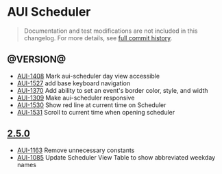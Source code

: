 # AUI Scheduler

> Documentation and test modifications are not included in this changelog. For more details, see [full commit history](https://github.com/liferay/alloy-ui/commits/master/src/aui-scheduler).

## @VERSION@

* [AUI-1408](https://issues.liferay.com/browse/AUI-1408) Mark aui-scheduler day view accessible
* [AUI-1527](https://issues.liferay.com/browse/AUI-1527) add base keyboard navigation
* [AUI-1370](https://issues.liferay.com/browse/AUI-1370) Add ability to set an event's border color, style, and width
* [AUI-1309](https://issues.liferay.com/browse/AUI-1309) Make aui-scheduler responsive
* [AUI-1530](https://issues.liferay.com/browse/AUI-1530) Show red line at current time on Scheduler
* [AUI-1531](https://issues.liferay.com/browse/AUI-1531) Scroll to current time when opening scheduler

## [2.5.0](https://github.com/liferay/alloy-ui/releases/tag/2.5.0)

* [AUI-1163](https://issues.liferay.com/browse/AUI-1163) Remove unnecessary constants
* [AUI-1085](https://issues.liferay.com/browse/AUI-1085) Update Scheduler View Table to show abbreviated weekday names